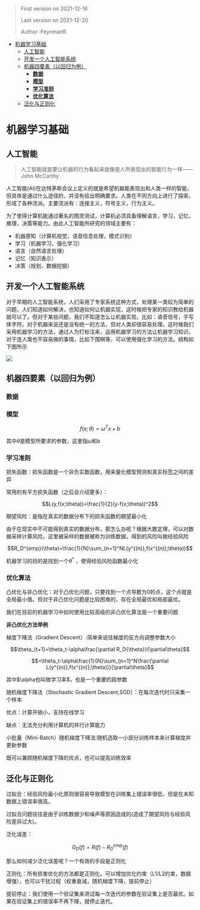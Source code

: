 > First version on 2021-12-16
>
>Last version on 2021-12-20
>
>Author :FeynmanR

- [机器学习基础](#机器学习基础)
  - [人工智能](#人工智能)
  - [开发一个人工智能系统](#开发一个人工智能系统)
  - [机器四要素（以回归为例）](#机器四要素以回归为例)
    - [**数据**](#数据)
    - [**模型**](#模型)
    - [**学习准则**](#学习准则)
    - [**优化算法**](#优化算法)
  - [泛化与正则化](#泛化与正则化)

# 机器学习基础

## 人工智能
> 人工智能就是要让机器的行为看起来就像是人所表现出的智能行为一样——John McCarthy

人工智能(AI)在达特茅斯会议上定义的就是希望机器能表现出和人类一样的智能，但具体是通过什么途径的，并没有给出明确要求。人类在不同方向上进行了探索，形成了各种流派。主要流派有：连接主义，符号主义，行为主义。

为了使得计算机能通过著名的图灵测试，计算机必须具备理解语言，学习，记忆，推理，决策等能力。由此人工智能所研究的领域主要有：

- 机器感知（计算机视觉，语音信息处理，模式识别）
- 学习（机器学习，强化学习）
- 语言（自然语言处理）
- 记忆（知识表示）
- 决策（规划，数据挖掘）

## 开发一个人工智能系统

对于早期的人工智能系统，人们采用了专家系统这种方式，处理某一类较为简单的问题，人们知道如何解决，也知道如何让机器实现，这时候把专家的知识教给机器就可以了。但对于某些问题，我们不知道怎么让机器实现，比如：语音信号，手写体字符。对于机器来说还是没有统一的方法，但对人类却很容易处理，这时候我们采用机器学习的方法，通过人为打标注来，运用机器学习的方法让机器学习知识。对于连人类也不容易做的事情，比如下围棋等，可以使用强化学习的方法。结构如下图所示

![](https://gitee.com/feynmanrp/img/raw/master/img/20211212154836.png)


## 机器四要素（以回归为例）
### **数据**

### **模型**

$$f(x;\theta)=\omega^Tx+b$$

其中$\theta$是模型所要求的参数，这里指$\omega$和b
### **学习准则**
损失函数：损失函数是一个非负实数函数，用来量化模型预测和真实标签之间的差异

常用的有平方损失函数（之后会介绍更多）：

$$L(y,f(x;\theta))=\frac{1}{2}(y-f(x;\theta))^2$$

期望风险：是指在真实的数据分布下的损失函数的期望最小化

由于在现实中不可能得到真实的数据分布，那怎么办呢？根据大数定理，可以对数据采样计算风险，这里被采样的数据被称为训练数据，得到的风险叫做经验风险

$$R_D^{emp}(\theta)=\frac{1}{N}\sum_{n=1}^NL(y^{(n)},f(x^{(n)};\theta))$$

机器学习的目的是找到一个$\theta^*$
，使得经验风险函数最小化
### **优化算法**
凸优化与非凸优化：对于凸优化问题，只要找到一个点导数为0的点，这个点就是全局最小值。但对于非凸优化问题是比较困难的，存在全局最优和局部最优。

我们在目前的机器学习中如何使用比较高级的非凸优化算法是一个重要问题

**非凸优化方法举例**

梯度下降法（Gradient Descent）:简单来说往梯度的反方向调整参数大小

$$\theta_{t+1}=\theta_t-\alpha\frac{\partial R_D{\theta}}{\partial\theta}$$

$$=\theta_t-\alpha\frac{1}{N}\sum_{n=1}^N\frac{\partial L(y^{(n)},f(x^{(n)};\theta))}{\partial\theta}$$

其中$\alpha也叫做学习率$，也是一个重要的超参数

随机梯度下降法（Stochastic Gradient Descent,SGD）：在每次迭代时只采集一个样本

优点：计算开销小，支持在线学习

缺点：无法充分利用计算机的并行计算能力

小批量（Mini-Batch）随机梯度下降法:随机选取一小部分训练样本来计算梯度并更新参数

既可以兼顾随机梯度下降的优点，也可以提高训练效率

## 泛化与正则化
过拟合：经验风险最小化原则很容易导致模型在训练集上错误率很低，但是在未知数据上错误率很高。

过拟合问题往往是由于训练数据少和噪声等原因造成的(造成了期望风险与经验风险差异过大)。

泛化误差：

$$G_D(f)=R(f)-R_D^{emp}(f)$$

那么如何减少泛化误差呢？一个有效的手段是正则化

正则化：所有损害优化的方法都是正则化。可以增加优化约束（L1/L2约束，数据增强），也可以干扰过程（权重衰减，随机梯度下降，提前停止）

提前停止：我们使用一个验证集来测试每一次迭代的参数在验证集上是否最优。如果在验证集上的错误率不再下降，就停止迭代。